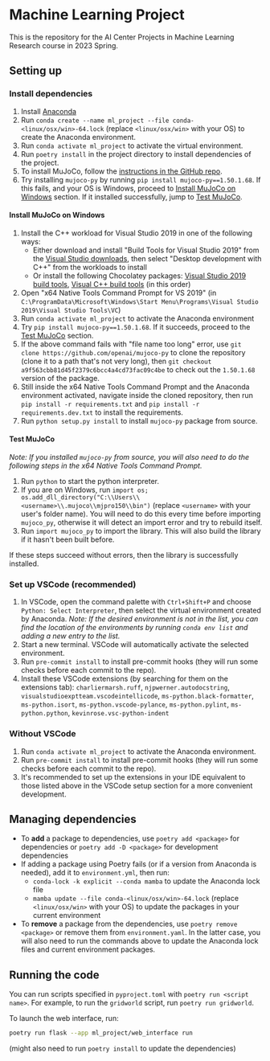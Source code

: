 # Machine Learning Project

This is the repository for the AI Center Projects in Machine Learning Research course in 2023 Spring.

## Setting up

### Install dependencies

1. Install [Anaconda](https://docs.anaconda.com/free/anaconda/install/index.html)
1. Run `conda create --name ml_project --file conda-<linux/osx/win>-64.lock` (replace `<linux/osx/win>` with your OS) to create the Anaconda environment.
1. Run `conda activate ml_project` to activate the virtual environment.
1. Run `poetry install` in the project directory to install dependencies of the project.
1. To install MuJoCo, follow the [instructions in the GitHub repo](https://github.com/openai/mujoco-py/blob/9ea9bb000d6b8551b99f9aa440862e0c7f7b4191/README.md#install-mujoco).
1. Try installing `mujoco-py` by running `pip install mujoco-py==1.50.1.68`. If this fails, and your OS is Windows, proceed to [Install MuJoCo on Windows](#install-mujoco-on-windows) section. If it installed successfully, jump to [Test MuJoCo](#test-mujoco).

#### Install MuJoCo on Windows

1. Install the C++ workload for Visual Studio 2019 in one of the following ways:
   - Either download and install "Build Tools for Visual Studio 2019" from the [Visual Studio downloads](https://my.visualstudio.com/Downloads?q=Visual%20Studio%202019), then select "Desktop development with C++" from the workloads to install
   - Or install the following Chocolatey packages: [Visual Studio 2019 build tools](https://community.chocolatey.org/packages/visualstudio2019buildtools), [Visual C++ build tools](https://community.chocolatey.org/packages/visualstudio2019-workload-vctools) (in this order)
1. Open "x64 Native Tools Command Prompt for VS 2019" (in `C:\ProgramData\Microsoft\Windows\Start Menu\Programs\Visual Studio 2019\Visual Studio Tools\VC`)
1. Run `conda activate ml_project` to activate the Anaconda environment
1. Try `pip install mujoco-py==1.50.1.68`. If it succeeds, proceed to the [Test MuJoCo](#test-mujoco) section.
1. If the above command fails with "file name too long" error, use `git clone https://github.com/openai/mujoco-py` to clone the repository (clone it to a path that's not very long), then `git checkout a9f563cbb81d45f2379c6bcc4a4cd73fac09c4be` to check out the `1.50.1.68` version of the package.
1. Still inside the x64 Native Tools Command Prompt and the Anaconda environment activated, navigate inside the cloned repository, then run `pip install -r requirements.txt` and `pip install -r requirements.dev.txt` to install the requirements.
1. Run `python setup.py install` to install `mujoco-py` package from source.

#### Test MuJoCo

*Note: If you installed `mujoco-py` from source, you will also need to do the following steps in the x64 Native Tools Command Prompt.*

1. Run `python` to start the python interpreter.
1. If you are on Windows, run `import os; os.add_dll_directory("C:\\Users\\<username>\\.mujoco\\mjpro150\\bin")` (replace `<username>` with your user's folder name). You will need to do this every time before importing `mujoco_py`, otherwise it will detect an import error and try to rebuild itself.
1. Run `import mujoco_py` to import the library. This will also build the library if it hasn't been built before.

If these steps succeed without errors, then the library is successfully installed.

### Set up VSCode (recommended)

1. In VSCode, open the command palette with `Ctrl+Shift+P` and choose `Python: Select Interpreter`, then select the virtual environment created by Anaconda.
   *Note: If the desired environment is not in the list, you can find the location of the environments by running `conda env list` and adding a new entry to the list.*
1. Start a new terminal. VSCode will automatically activate the selected environment.
1. Run `pre-commit install` to install pre-commit hooks (they will run some checks before each commit to the repo).
1. Install these VSCode extensions (by searching for them on the extensions tab): `charliermarsh.ruff`, `njpwerner.autodocstring`, `visualstudioexptteam.vscodeintellicode`, `ms-python.black-formatter`, `ms-python.isort`, `ms-python.vscode-pylance`, `ms-python.pylint`, `ms-python.python`, `kevinrose.vsc-python-indent`

### Without VSCode

1. Run `conda activate ml_project` to activate the Anaconda environment.
1. Run `pre-commit install` to install pre-commit hooks (they will run some checks before each commit to the repo).
1. It's recommended to set up the extensions in your IDE equivalent to those listed above in the VSCode setup section for a more convenient development.

## Managing dependencies

- To **add** a package to dependencies, use `poetry add <package>` for dependencies or `poetry add -D <package>` for development dependencies
- If adding a package using Poetry fails (or if a version from Anaconda is needed), add it to `environment.yml`, then run:
  - `conda-lock -k explicit --conda mamba` to update the Anaconda lock file
  - `mamba update --file conda-<linux/osx/win>-64.lock` (replace `<linux/osx/win>` with your OS) to update the packages in your current environment
- To **remove** a package from the dependencies, use `poetry remove <package>` or remove them from `environment.yaml`. In the latter case, you will also need to run the commands above to update the Anaconda lock files and current environment packages.

## Running the code

You can run scripts specified in `pyproject.toml` with `poetry run <script name>`. For example, to run the `gridworld` script, run `poetry run gridworld`.

To launch the web interface, run:

```bash
poetry run flask --app ml_project/web_interface run
```

(might also need to run `poetry install` to update the dependencies)

